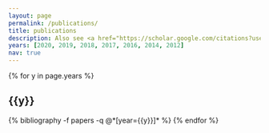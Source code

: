 ```yaml
---
layout: page
permalink: /publications/
title: publications
description: Also see <a href="https://scholar.google.com/citations?user=3uTVQt0AAAAJ">Google Scholar</a> and <a href="https://www.semanticscholar.org/author/Swabha-Swayamdipta/2705113">Semantic Scholar</a>
years: [2020, 2019, 2018, 2017, 2016, 2014, 2012]
nav: true
---
```


<div class="publications">

{% for y in page.years %}
  <h2 class="year">{{y}}</h2>
  {% bibliography -f papers -q @*[year={{y}}]* %}
{% endfor %}

</div>
